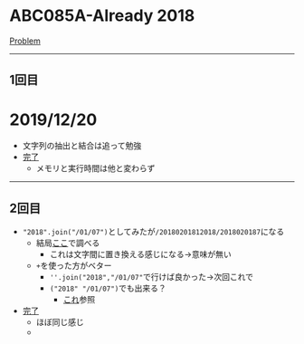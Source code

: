 # ABC085A-Already 2018

[Problem](https://atcoder.jp/contests/abc085/tasks/abc085_a)

---
## 1回目
# 2019/12/20
* 文字列の抽出と結合は追って勉強
* [完了](https://atcoder.jp/contests/abc085/submissions/9038758)
  * メモリと実行時間は他と変わらず
---
## 2回目
* `"2018".join("/01/07")`としてみたが`/20180201812018/2018020187`になる
  * 結局[ここ](https://note.nkmk.me/python-string-concat/)で調べる
    * これは文字間に置き換える感じになる→意味が無い
  * `+`を使った方がベター
    * `''.join("2018","/01/07"`で行けば良かった→次回これで
    * `("2018" "/01/07")`でも出来る？
      * [これ](https://docs.python.org/ja/3/library/stdtypes.html#textseq)参照
* [完了](https://atcoder.jp/contests/abc085/submissions/9047503)
  * ほぼ同じ感じ
  *

